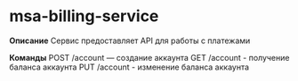 # msa-billing-service

**Описание**
Сервис предоставляет API для работы с платежами

**Команды**
    POST /account — создание аккаунта
    GET /account - получение баланса аккаунта
    PUT /account - изменение баланса аккаунта

